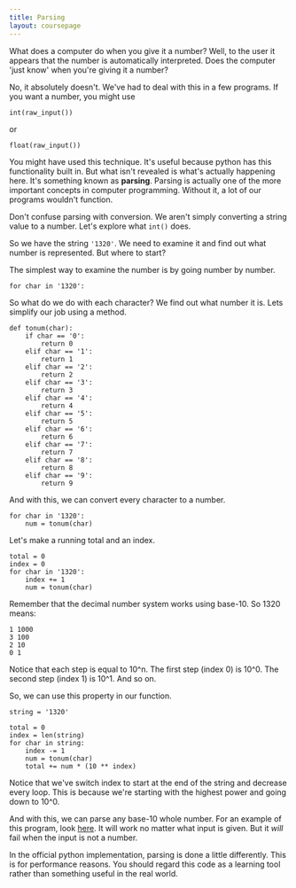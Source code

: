 ```yaml
---
title: Parsing
layout: coursepage
---
```


What does a computer do when you give it a number? Well, to the user it appears that the number is automatically interpreted. Does the computer 'just know' when you're giving it a number?

No, it absolutely doesn't. We've had to deal with this in a few programs. If you want a number, you might use

    int(raw_input())

or

    float(raw_input())

You might have used this technique. It's useful because python has this functionality built in. But what isn't revealed is what's actually happening here. It's something known as **parsing**. Parsing is actually one of the more important concepts in computer programming. Without it, a lot of our programs wouldn't function.

Don't confuse parsing with conversion. We aren't simply converting a string value to a number. Let's explore what `int()` does.

So we have the string `'1320'`. We need to examine it and find out what number is represented. But where to start?

The simplest way to examine the number is by going number by number.

    for char in '1320':

So what do we do with each character? We find out what number it is. Lets simplify our job using a method.

    def tonum(char):
        if char == '0':
            return 0
        elif char == '1':
            return 1
        elif char == '2':
            return 2
        elif char == '3':
            return 3
        elif char == '4':
            return 4
        elif char == '5':
            return 5
        elif char == '6':
            return 6
        elif char == '7':
            return 7
        elif char == '8':
            return 8
        elif char == '9':
            return 9

And with this, we can convert every character to a number.
    
    for char in '1320':
        num = tonum(char)

Let's make a running total and an index.

    total = 0
    index = 0
    for char in '1320':
        index += 1
        num = tonum(char)

Remember that the decimal number system works using base-10. So 1320 means:

    1 1000
    3 100
    2 10
    0 1

Notice that each step is equal to 10^n. The first step (index 0) is 10^0. The second step (index 1) is 10^1. And so on.

So, we can use this property in our function.
    
    string = '1320'

    total = 0
    index = len(string)
    for char in string:
        index -= 1
        num = tonum(char)
        total += num * (10 ** index)

Notice that we've switch index to start at the end of the string and decrease every loop. This is because we're starting with the highest power and going down to 10^0.

And with this, we can parse any base-10 whole number. For an example of this program, look [here](http://codepad.org/c4gycedO). It will work no matter what input is given. But it *will* fail when the input is not a number.

In the official python implementation, parsing is done a little differently. This is for performance reasons. You should regard this code as a learning tool rather than something useful in the real world.
